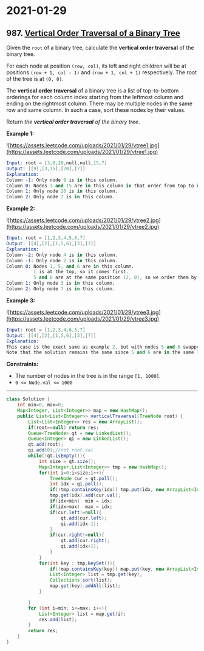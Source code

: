 # 2021-01-29

## 987. [Vertical Order Traversal of a Binary Tree](https://leetcode.com/problems/vertical-order-traversal-of-a-binary-tree/)

Given the `root` of a binary tree, calculate the **vertical order traversal** of the binary tree.

For each node at position `(row, col)`, its left and right children will be at positions `(row + 1, col - 1)` and `(row + 1, col + 1)` respectively. The root of the tree is at `(0, 0)`.

The **vertical order traversal** of a binary tree is a list of top-to-bottom orderings for each column index starting from the leftmost column and ending on the rightmost column. There may be multiple nodes in the same row and same column. In such a case, sort these nodes by their values.

Return *the **vertical order traversal** of the binary tree*.

**Example 1:**

![https://assets.leetcode.com/uploads/2021/01/29/vtree1.jpg](https://assets.leetcode.com/uploads/2021/01/29/vtree1.jpg)

```s
Input: root = [3,9,20,null,null,15,7]
Output: [[9],[3,15],[20],[7]]
Explanation:
Column -1: Only node 9 is in this column.
Column 0: Nodes 3 and 15 are in this column in that order from top to bottom.
Column 1: Only node 20 is in this column.
Column 2: Only node 7 is in this column.
```

**Example 2:**

![https://assets.leetcode.com/uploads/2021/01/29/vtree2.jpg](https://assets.leetcode.com/uploads/2021/01/29/vtree2.jpg)

```s
Input: root = [1,2,3,4,5,6,7]
Output: [[4],[2],[1,5,6],[3],[7]]
Explanation:
Column -2: Only node 4 is in this column.
Column -1: Only node 2 is in this column.
Column 0: Nodes 1, 5, and 6 are in this column.
          1 is at the top, so it comes first.
          5 and 6 are at the same position (2, 0), so we order them by their value, 5 before 6.
Column 1: Only node 3 is in this column.
Column 2: Only node 7 is in this column.
```

**Example 3:**

![https://assets.leetcode.com/uploads/2021/01/29/vtree3.jpg](https://assets.leetcode.com/uploads/2021/01/29/vtree3.jpg)

```s
Input: root = [1,2,3,4,6,5,7]
Output: [[4],[2],[1,5,6],[3],[7]]
Explanation:
This case is the exact same as example 2, but with nodes 5 and 6 swapped.
Note that the solution remains the same since 5 and 6 are in the same location and should be ordered by their values.
```

**Constraints:**

- The number of nodes in the tree is in the range `[1, 1000]`.
- `0 <= Node.val <= 1000`

---

```java
class Solution {
    int min=0, max=0;
    Map<Integer, List<Integer>> map = new HashMap();
    public List<List<Integer>> verticalTraversal(TreeNode root) {
        List<List<Integer>> res = new ArrayList();
        if(root==null) return res;
        Queue<TreeNode> qt = new LinkedList();
        Queue<Integer> qi = new LinkedList();
        qt.add(root);
        qi.add(0);//not root.val
        while(!qt.isEmpty()){
            int size = qt.size();
            Map<Integer,List<Integer>> tmp = new HashMap();
            for(int i=0;i<size;i++){
                TreeNode cur = qt.poll();
                int idx = qi.poll();
                if(!tmp.containsKey(idx)) tmp.put(idx, new ArrayList<Integer>());
                tmp.get(idx).add(cur.val);
                if(idx<min)  min = idx;
                if(idx>max)  max = idx;
                if(cur.left!=null){
                    qt.add(cur.left);
                    qi.add(idx-1);
                }
                if(cur.right!=null){
                    qt.add(cur.right);
                    qi.add(idx+1);
                }
            }
            for(int key : tmp.keySet()){
                if(!map.containsKey(key)) map.put(key, new ArrayList<Integer>());
                List<Integer> list = tmp.get(key);
                Collections.sort(list);
                map.get(key).addAll(list);
            }

        }
        for (int i=min; i<=max; i++){
            List<Integer> list = map.get(i);
            res.add(list);
        }
        return res;
    }
}
```
